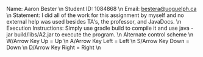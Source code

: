 Name: Aaron Bester \n
Student ID: 1084868 \n
Email: bestera@uoguelph.ca \n
Statement: I did all of the work for this assignment by myself and no external help was used besides TA's, the professor, and JavaDocs. \n
Execution Instructions: Simply use gradle build to compile it and use java -jar build/libs/A2.jar to execute the program. \n
Alternate control scheme \n
W/Arrow Key Up = Up \n
A/Arrow Key Left = Left \n
S/Arrow Key Down = Down \n
D/Arrow Key Right = Right \n


